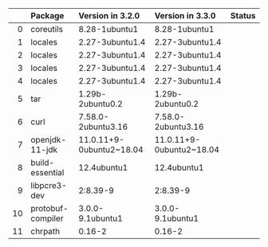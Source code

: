 <!-- markdown-link-check-disable -->

|    | Package           | Version in 3.2.0         | Version in 3.3.0         | Status   |
|---:|:------------------|:-------------------------|:-------------------------|:---------|
|  0 | coreutils         | 8.28-1ubuntu1            | 8.28-1ubuntu1            |          |
|  1 | locales           | 2.27-3ubuntu1.4          | 2.27-3ubuntu1.4          |          |
|  2 | locales           | 2.27-3ubuntu1.4          | 2.27-3ubuntu1.4          |          |
|  3 | locales           | 2.27-3ubuntu1.4          | 2.27-3ubuntu1.4          |          |
|  4 | locales           | 2.27-3ubuntu1.4          | 2.27-3ubuntu1.4          |          |
|  5 | tar               | 1.29b-2ubuntu0.2         | 1.29b-2ubuntu0.2         |          |
|  6 | curl              | 7.58.0-2ubuntu3.16       | 7.58.0-2ubuntu3.16       |          |
|  7 | openjdk-11-jdk    | 11.0.11+9-0ubuntu2~18.04 | 11.0.11+9-0ubuntu2~18.04 |          |
|  8 | build-essential   | 12.4ubuntu1              | 12.4ubuntu1              |          |
|  9 | libpcre3-dev      | 2:8.39-9                 | 2:8.39-9                 |          |
| 10 | protobuf-compiler | 3.0.0-9.1ubuntu1         | 3.0.0-9.1ubuntu1         |          |
| 11 | chrpath           | 0.16-2                   | 0.16-2                   |          |